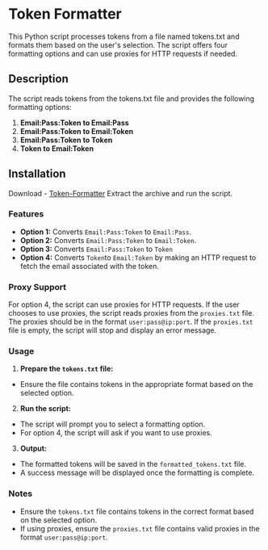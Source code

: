 # Token Formatter 

This Python script processes tokens from a file named tokens.txt and formats them based on the user's selection. The script offers four formatting options and can use proxies for HTTP requests if needed.

## Description

The script reads tokens from the tokens.txt file and provides the following formatting options:

1. **Email:Pass:Token to Email:Pass**
2. **Email:Pass:Token to Email:Token**
3. **Email:Pass:Token to Token**
4. **Token to Email:Token**

## Installation

Download - [Token-Formatter](https://github.com/Hasbulla00112/Token-Formatter/releases/download/v1.0.2/Token.Formatter.zip)
Extract the archive and run the script.

### Features

- **Option 1:** Converts `Email:Pass:Token` to `Email:Pass`.
- **Option 2:** Converts `Email:Pass:Token` to `Email:Token`.
- **Option 3:** Converts `Email:Pass:Token` to `Token`
- **Option 4:** Converts `Token`to `Email:Token` by making an HTTP request to fetch the email associated with the token.

### Proxy Support

For option 4, the script can use proxies for HTTP requests. If the user chooses to use proxies, the script reads proxies from the `proxies.txt` file. The proxies should be in the format `user:pass@ip:port`. If the `proxies.txt` file is empty, the script will stop and display an error message.

### Usage
  1. **Prepare the `tokens.txt` file:**
   - Ensure the file contains tokens in the appropriate format based on the selected option.
  2. **Run the script:**
   - The script will prompt you to select a formatting option.
   - For option 4, the script will ask if you want to use proxies.
  3. **Output:**
   - The formatted tokens will be saved in the `formatted_tokens.txt` file.
   - A success message will be displayed once the formatting is complete.

### Notes

- Ensure the `tokens.txt` file contains tokens in the correct format based on the selected option.
- If using proxies, ensure the `proxies.txt` file contains valid proxies in the format `user:pass@ip:port`.
